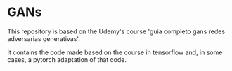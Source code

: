 # GANs
This repository is based on the Udemy's course 'guia completo gans redes adversarias generativas'.

It contains the code made based on the course in tensorflow and, in some cases, a pytorch adaptation of that code.